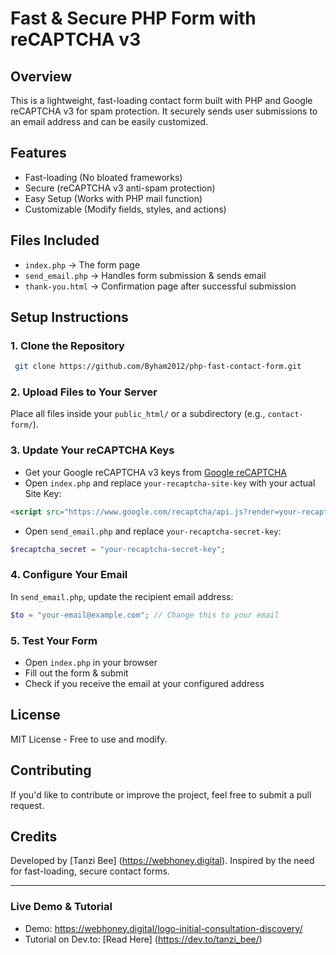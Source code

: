 # Fast & Secure PHP Form with reCAPTCHA v3

## Overview
This is a lightweight, fast-loading contact form built with PHP and Google reCAPTCHA v3 for spam protection. It securely sends user submissions to an email address and can be easily customized.

## Features
- Fast-loading (No bloated frameworks)
- Secure (reCAPTCHA v3 anti-spam protection)
- Easy Setup (Works with PHP mail function)
- Customizable (Modify fields, styles, and actions)

## Files Included
- `index.php` → The form page
- `send_email.php` → Handles form submission & sends email
- `thank-you.html` → Confirmation page after successful submission

## Setup Instructions
### 1. Clone the Repository
```sh
 git clone https://github.com/Byham2012/php-fast-contact-form.git
```

### 2. Upload Files to Your Server
Place all files inside your `public_html/` or a subdirectory (e.g., `contact-form/`).

### 3. Update Your reCAPTCHA Keys
- Get your Google reCAPTCHA v3 keys from [Google reCAPTCHA](https://www.google.com/recaptcha/admin)
- Open `index.php` and replace `your-recaptcha-site-key` with your actual Site Key:
```html
<script src="https://www.google.com/recaptcha/api.js?render=your-recaptcha-site-key"></script>
```
- Open `send_email.php` and replace `your-recaptcha-secret-key`:
```php
$recaptcha_secret = "your-recaptcha-secret-key";
```

### 4. Configure Your Email
In `send_email.php`, update the recipient email address:
```php
$to = "your-email@example.com"; // Change this to your email
```

### 5. Test Your Form
- Open `index.php` in your browser
- Fill out the form & submit
- Check if you receive the email at your configured address

## License
MIT License - Free to use and modify.

## Contributing
If you'd like to contribute or improve the project, feel free to submit a pull request.

## Credits
Developed by [Tanzi Bee] (https://webhoney.digital). Inspired by the need for fast-loading, secure contact forms.

---
### Live Demo & Tutorial
- Demo: https://webhoney.digital/logo-initial-consultation-discovery/
- Tutorial on Dev.to: [Read Here] (https://dev.to/tanzi_bee/)
